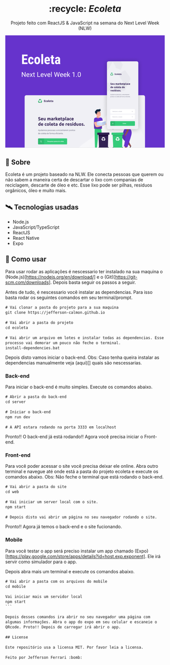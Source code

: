 <div align="center">
  <h1>
    :recycle: <i>Ecoleta</i>
  </h1>

  <p>
    Projeto feito com ReactJS & JavaScript na semana do Next Level Week (NLW)
  </p>

  <img src="images/capa.png">
</div>

## :open_book: Sobre

Ecoleta é um projeto baseado na NLW. Ele conecta pessoas que querem ou não sabem a maneira certa de descartar o lixo com companias de reciclagem, descarte de óleo e etc. Esse lixo pode ser pilhas, residuos orgânicos, óleo e muito mais.

## :artificial_satellite: Tecnologias usadas

* Node.js
* JavaScript/TypeScript
* ReactJS
* React Native
* Expo


## :dart: Como usar

Para usar rodar as aplicações é nescessario ter instalado na sua maquina o (Node.js)[https://nodejs.org/en/download/] e o (Git)[https://git-scm.com/downloads]. Depois basta seguir os passos a seguir.

Antes de tudo, é nescessario você instalar as dependencias. Para isso basta rodar os seguintes comandos em seu terminal/prompt.

```shell
# Vai clonar a pasta do projeto para a sua maquina
git clone https://jefferson-calmon.github.io 

# Vai abrir a pasta do projeto
cd ecoleta

# Vai abrir um arquivo em lotes e instalar todas as dependencias. Esse processo vai demorar um pouco não feche o terminal.
install-dependencies.bat
```

Depois disto vamos iniciar o back-end.
Obs: Caso tenha queira instalar as dependencias manualmente veja (aqui)[] quais são nescessarias.

### Back-end

Para iniciar o back-end é muito simples. Execute os comandos abaixo.

``` shell
# Abrir a pasta do back-end
cd server

# Iniciar o back-end
npm run dev

# A API estara rodando na porta 3333 em localhost
```

Pronto!! O back-end já está rodando!! Agora você precisa iniciar o Front-end.

### Front-end

Para você poder acessar o site você precisa deixar ele online. Abra outro terminal e navegue até onde está a pasta do projeto ecoleta e execute os comandos abaixo. Obs: Não feche o terminal que está rodando o back-end.

```shell
# Vai abrir a pasta do site
cd web

# Vai iniciar um server local com o site.
npm start

# Depois disto vai abrir um página no seu navegador rodando o site.
```

Pronto!! Agora já temos o back-end e o site fucionando.

### Mobile

Para você testar o app será preciso instalar um app chamado (Expo)[https://play.google.com/store/apps/details?id=host.exp.exponent]. Ele irá servir como simulador para o app. 

Depois abra mais um terminal e execute os comandos abaixo.

````
# Vai abrir a pasta com os arquivos do mobile
cd mobile

Vai iniciar mais um servidor local 
npm start
```

Depois desses comandos ira abrir no seu navegador uma página com algumas informações. Abra o app do expo em seu celular e escaneie o QRcode. Proto!! Depois de carregar irá abrir o app.

## License

Este repositório usa a licensa MIT. Por favor leia a licensa.

Feito por Jefferson Ferrari :bomb: